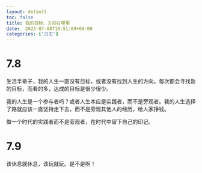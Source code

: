 ```yaml
---
layout: default
toc: false
title: 我的目标，方向在哪里
date:  2023-07-08T10:51:09+08:00
categories: ['日志']
---
```


# 7.8

生活半辈子，我的人生一直没有目标，或者没有找到人生的方向。每次都会寻找新的目标，而看的多，达成的目标是很少很少。

我的人生是一个参与者吗？或者人生本应是实践者，而不是旁观者。我的人生选择了路就应该一直坚持走下去，而不是旁观其他人的经历，给人家挣钱。

做一个时代的实践者而不是旁观者，在时代中留下自己的印记。

# 7.9

该休息就休息，该玩就玩。是不是啊！